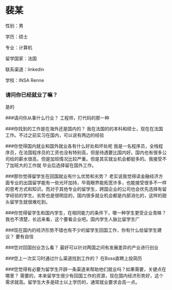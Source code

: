 # 裴某

性别：男

学历：硕士

专业：计算机

留学国家：法国

联系渠道：linkedin

学校：INSA Renne


### 请问你已经就业了嘛？
是的

###请问你从事什么行业？
工程师，打代码的那一种

###你找到的工作是在海外还是国内的？
我在法国的的本科和硕士，现在在法国工作。不过之前实习在国内，可以说有两边的经验

###你觉得国内就业和国外就业各有什么好处和坏处呢
我是一名程序员，全栈程序员，在法国程序员的工资也没有特别高，但是待遇要比国内好。国内也有很多公司给的薪水很高，但是加班情况比较严重。但是其实就业机会都挺多的。我接受不了加班大的工作就 毕业后选择留在国外工作。

###那你觉得留学生在回国就业有什么优势和劣势？
老实说我觉得读金融经济方面专业的出国留学能有一些光环加持，毕竟眼界能拓宽许多，也能接受很多不一样的思考方式和知识。而对于其他专业的留学生，跨国企业的公司也会优先选择有留学经验的学生。劣势也是很明显的，国内很多就业机会都是内部消化的，这样的甜头留学生就很难吃到。

###你觉得留学生和国内学生，在相同能力的条件下，哪一种学生更受企业青睐？
我也不清楚，长远来看，这个要看企业吧。国内学生人脉比留学生广

###现在国内的经济形势不错也有不少的留学生回国工作，你有什么给留学生建议？
要有自信

###您对回国创业怎么看？
最好可以针对两国之间有发展差异的产业进行创业

###您上一次实习时通过什么渠道找到工作的？
在Boss直聘上投简历

###您觉得有必要为留学生开辟一条渠道来帮助他们就业吗？如果需要，关键点在哪里？
需要的，本来留学生很少有回国工作的资源，现在国内经济形势好，这个需求就高。留学生大多是硕士以上学历的，通常就业要求会高一点。
